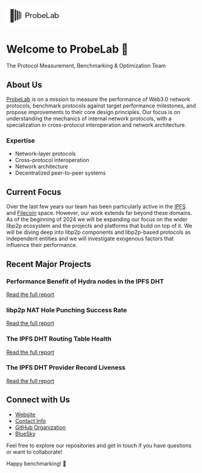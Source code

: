 <a href="https://probelab.io" target="_blank">
    <img src="./profile/ProbeLab Horizontal Dark.png" alt="ProbeLab Logo" width="150">
</a>

# Welcome to ProbeLab 👋

The Protocol Measurement, Benchmarking & Optimization Team

## About Us

[ProbeLab](https://probelab.io) is on a mission to measure the performance of Web3.0 network protocols, benchmark protocols against target performance milestones, and propose improvements to their core design principles. Our focus is on understanding the mechanics of internal network protocols, with a specialization in cross-protocol interoperation and network architecture.

### Expertise

- Network-layer protocols
- Cross-protocol interoperation
- Network architecture
- Decentralized peer-to-peer systems

## Current Focus

Over the last few years our team has been particularly active in the [IPFS](https://ipfs.io) and [Filecoin](https://filecoin.io) space. However, our work extends far beyond these domains. As of the beginning of 2024 we will be expanding our focus on the wider libp2p ecosystem and the projects and platforms that build on top of it. We will be diving deep into libp2p components and libp2p-based protocols as independent entities and we will investigate exogenous factors that influence their performance.

## Recent Major Projects

### Performance Benefit of Hydra nodes in the IPFS DHT

[Read the full report](https://github.com/protocol/network-measurements/blob/master/results/rfm21-hydras-performance-contribution.md)

### libp2p NAT Hole Punching Success Rate

[Read the full report](https://github.com/protocol/network-measurements/blob/master/results/rfm15-nat-hole-punching.md)

### The IPFS DHT Routing Table Health

[Read the full report](https://github.com/protocol/network-measurements/blob/master/results/rfm19-dht-routing-table-health.md)

### The IPFS DHT Provider Record Liveness

[Read the full report](https://github.com/protocol/network-measurements/blob/master/results/rfm17-provider-record-liveness.md)

## Connect with Us

- [Website](https://probelab.io)
- [Contact Info](https://probelab.io/about/#contact)
- [GitHub Organization](https://github.com/probe-lab)
- [BlueSky](https://bsky.app/profile/probelab.io)

Feel free to explore our repositories and get in touch if you have questions or want to collaborate!

Happy benchmarking! 🚀
